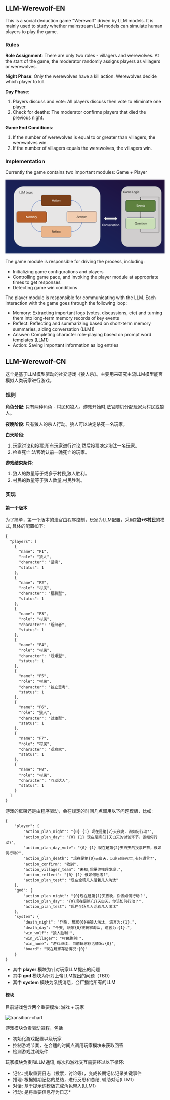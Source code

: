 ## LLM-Werewolf-EN

This is a social deduction game "Werewolf" driven by LLM models. It is mainly used to study whether mainstream LLM models can simulate human players to play the game.

### Rules 

**Role Assignment**:
There are only two roles - villagers and werewolves. At the start of the game, the moderator randomly assigns players as villagers or werewolves.

**Night Phase**:
Only the werewolves have a kill action. Werewolves decide which player to kill.

**Day Phase**:
1. Players discuss and vote: All players discuss then vote to eliminate one player.
2. Check for deaths: The moderator confirms players that died the previous night.

**Game End Conditions**:
1. If the number of werewolves is equal to or greater than villagers, the werewolves win.
2. If the number of villagers equals the werewolves, the villagers win.

### Implementation

Currently the game contains two important modules: Game + Player

![transition-chart](./statics/transition-diagram.png)

The game module is responsible for driving the process, including:
- Initializing game configurations and players
- Controlling game pace, and invoking the player module at appropriate times to get responses
- Detecting game win conditions

The player module is responsible for communicating with the LLM. Each interaction with the game goes through the following loop:
- Memory: Extracting important logs (votes, discussions, etc) and turning them into long-term memory records of key events
- Reflect: Reflecting and summarizing based on short-term memory summaries, aiding conversation (LLM1)
- Answer: Completing character role-playing based on prompt word templates (LLM1)  
- Action: Saving important information as log entries

## LLM-Werewolf-CN

这个是基于LLM模型驱动的社交游戏《狼人杀》。主要用来研究主流LLM模型能否模拟人类玩家进行游戏。

### 规则

**角色分配**:
只有两种角色 - 村民和狼人。游戏开始时,法官随机分配玩家为村民或狼人。

**夜晚阶段**:
只有狼人的杀人行动。狼人可以决定杀死一名玩家。

**白天阶段**:
1. 玩家讨论和投票:所有玩家进行讨论,然后投票决定淘汰一名玩家。
2. 检查死亡:法官确认前一晚死亡的玩家。

**游戏结束条件**:
1. 狼人的数量等于或多于村民,狼人胜利。
2. 村民的数量等于狼人数量,村民胜利。

### 实现

#### 第一个版本

为了简单，第一个版本的法官由程序控制，玩家为LLM配置，采用**2狼+6村民**的模式, 具体的配置如下:

~~~
{
  "players": [
    {
      "name": "P1",
      "role": "狼人",
      "character": "话痨",
      "status": 1
    },
    {
      "name": "P2",
      "role": "村民", 
      "character": "腼腆型",
      "status": 1
    },
    {
      "name": "P3",
      "role": "村民",
      "character": "组织者",
      "status": 1
    },
    {
      "name": "P4",
      "role": "村民",
      "character": "规矩型",
      "status": 1
    },
    {
      "name": "P5",
      "role": "村民",
      "character": "独立思考",
      "status": 1
    },
    {
      "name": "P6",
      "role": "狼人",
      "character": "过激型", 
      "status": 1
    },
    {
      "name": "P7",
      "role": "村民",
      "character": "观察家", 
      "status": 1
    },
    {
      "name": "P8",
      "role": "村民",
      "character": "互动达人", 
      "status": 1
    }
  ]
}
~~~

游戏的框架还是由程序驱动，会在规定的时间几点调用以下问题模版，比如:
~~~
{
    "player": {
        "action_plan_night": "{0} {1} 现在是第{2}天夜晚，该如何行动?",
        "action_plan_day": "{0} {1} 现在是第{2}天白天的讨论环节，该如何行动?",
        "action_plan_day_vote": "{0} {1} 现在是第{2}天白天的投票环节，该如何行动?",
        "action_plan_death": "现在是第{0}天白天，玩家已经死亡,有何遗言?",
        "action_confirm": "收到",
        "action_villager_team": "未知,需要你推理发现.",
        "action_reflect": "{0} {1} 该如何思考?",
        "action_plan_test": "现在全场几人活着几人淘汰"
    },
    "god": {
        "action_plan_night": "{0}现在是第{1}天夜晚，你该如何行动？",
        "action_plan_day": "{0}现在是第{1}天白天，你该如何行动？",
        "action_plan_test": "现在全场几人活着几人淘汰"
    },
    "system": {
        "death_night": "昨晚, 玩家{0}被狼人淘汰, 遗言为:{1}.",
        "death_day": "今天, 玩家{0}被玩家淘汰, 遗言为:{1}.",
        "win_wolf": "狼人胜利!",
        "win_villager": "村民胜利!",
        "win_none": "游戏继续. 目前玩家存活情况:{0}",
        "board": "现在玩家存活情况:{0}"
    }
}
~~~
+ 其中 **player** 模块为针对玩家LLM提出的问题
+ 其中 **god** 模块为针对上帝LLM提出的问题（TBD）
+ 其中 **system** 模块为系统消息，会广播给所有的LLM

#### 模块

目前游戏包含两个重要模块: 游戏 + 玩家

![transition-chart](.statics/transition-diagram.png)

游戏模块负责驱动进程，包括
+ 初始化游戏配置以及玩家
+ 控制游戏节奏，在合适的时间点调用玩家模块来获取回答
+ 检测游戏胜利条件

玩家模块负责和LLM通讯, 每次和游戏交互需要经过以下循环:
+ 记忆: 提取重要日志（投票，讨论等），变成长期记忆记录关键事件
+ 推理: 根据短期记忆的总结，进行反思和总结, 辅助对话(LLM1)
+ 对话: 基于提示词模版完成角色带入(LLM1)
+ 行动: 是将重要信息存为日志*


